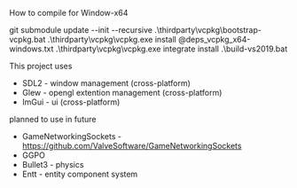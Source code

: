
How to compile for Window-x64

git submodule update --init --recursive
.\thirdparty\vcpkg\bootstrap-vcpkg.bat
.\thirdparty\vcpkg\vcpkg.exe install @deps_vcpkg_x64-windows.txt
.\thirdparty\vcpkg\vcpkg.exe integrate install
.\build-vs2019.bat

This project uses 
- SDL2 - window management (cross-platform)
- Glew - opengl extention management (cross-platform)
- ImGui - ui (cross-platform)

planned to use in future
- GameNetworkingSockets - https://github.com/ValveSoftware/GameNetworkingSockets
- GGPO
- Bullet3 - physics
- Entt - entity component system

